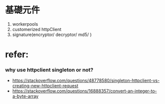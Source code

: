 # 基礎元件
1. workerpools
2. customerized httpClient
2. signature(encryptor/ decryptor/ md5/ )


# refer:
### why use httpclient singleton or not?
- https://stackoverflow.com/questions/48778580/singleton-httpclient-vs-creating-new-httpclient-request
- https://stackoverflow.com/questions/16888357/convert-an-integer-to-a-byte-array